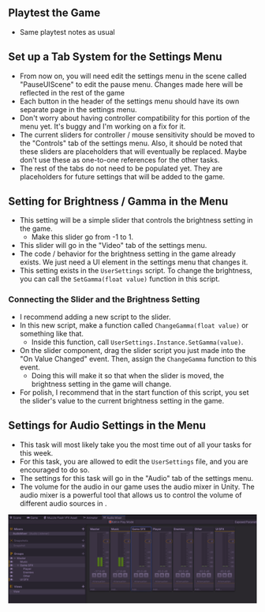 ## Playtest the Game
- Same playtest notes as usual

## Set up a Tab System for the Settings Menu

- From now on, you will need edit the settings menu in the scene called "PauseUIScene" to edit the pause menu. Changes made here will be reflected in the rest of the game
- Each button in the header of the settings menu should have its own separate page in the settings menu.
- Don't worry about having controller compatibility for this portion of the menu yet. It's buggy and I'm working on a fix for it.
- The current sliders for controller / mouse sensitivity should be moved to the "Controls" tab of the settings menu. Also, it should be noted that these sliders are placeholders that will eventually be replaced. Maybe don't use these as one-to-one references for the other tasks.
- The rest of the tabs do not need to be populated yet. They are placeholders for future settings that will be added to the game.

## Setting for Brightness / Gamma in the Menu

- This setting will be a simple slider that controls the brightness setting in the game.
	- Make this slider go from -1 to 1.
- This slider will go in the "Video" tab of the settings menu.
- The code / behavior for the brightness setting in the game already exists. We just need a UI element in the settings menu that changes it.
- This setting exists in the `UserSettings` script. To change the brightness, you can call the `SetGamma(float value)` function in this script.

### Connecting the Slider and the Brightness Setting

- I recommend adding a new script to the slider.
- In this new script, make a function called `ChangeGamma(float value)` or something like that.
	- Inside this function, call `UserSettings.Instance.SetGamma(value)`.
- On the slider component, drag the slider script you just made into the "On Value Changed" event. Then, assign the `ChangeGamma` function to this event.
	- Doing this will make it so that when the slider is moved, the brightness setting in the game will change.
- For polish, I recommend that in the start function of this script, you set the slider's value to the current brightness setting in the game.

## Settings for Audio Settings in the Menu

- This task will most likely take you the most time out of all your tasks for this week.
- For this task, you are allowed to edit the `UserSettings` file, and you are encouraged to do so.
- The settings for this task will go in the "Audio" tab of the settings menu.
- The volume for the audio in our game uses the audio mixer in Unity. The audio mixer is a powerful tool that allows us to control the volume of different audio sources in .

![](<../../_META/Attachments/Pasted image 20250210182636.png>)

